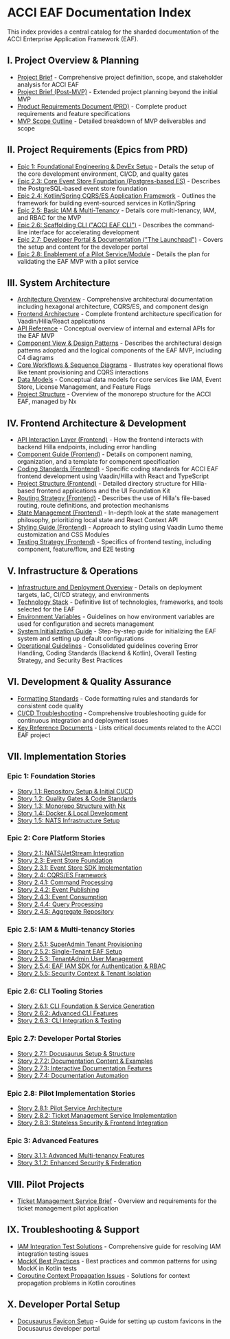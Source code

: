 # ACCI EAF Documentation Index

This index provides a central catalog for the sharded documentation of the ACCI Enterprise
Application Framework (EAF).

## I. Project Overview & Planning

- [Project Brief](./PROJECT_BRIEF.md) - Comprehensive project definition, scope, and stakeholder
  analysis for ACCI EAF
- [Project Brief (Post-MVP)](./PROJECT_BRIEF_POST_MVP.md) - Extended project planning beyond the
  initial MVP
- [Product Requirements Document (PRD)](./prd.md) - Complete product requirements and feature
  specifications
- [MVP Scope Outline](./MVP_SCOPE_OUTLINE.md) - Detailed breakdown of MVP deliverables and scope

## II. Project Requirements (Epics from PRD)

- [Epic 1: Foundational Engineering & DevEx Setup](./prd/epic-1.md) - Details the setup of the core
  development environment, CI/CD, and quality gates
- [Epic 2.3: Core Event Store Foundation (Postgres-based ES)](./prd/epic-2.3.md) - Describes the
  PostgreSQL-based event store foundation
- [Epic 2.4: Kotlin/Spring CQRS/ES Application Framework](./prd/epic-2.4.md) - Outlines the
  framework for building event-sourced services in Kotlin/Spring
- [Epic 2.5: Basic IAM & Multi-Tenancy](./prd/epic-2.5.md) - Details core multi-tenancy, IAM, and
  RBAC for the MVP
- [Epic 2.6: Scaffolding CLI ("ACCI EAF CLI")](./prd/epic-2.6.md) - Describes the command-line
  interface for accelerating development
- [Epic 2.7: Developer Portal & Documentation ("The Launchpad")](./prd/epic-2.7.md) - Covers the
  setup and content for the developer portal
- [Epic 2.8: Enablement of a Pilot Service/Module](./prd/epic-2.8.md) - Details the plan for
  validating the EAF MVP with a pilot service

## III. System Architecture

- [Architecture Overview](./architecture.md) - Comprehensive architectural documentation including
  hexagonal architecture, CQRS/ES, and component design
- [Frontend Architecture](./frontend-architecture.md) - Complete frontend architecture specification
  for Vaadin/Hilla/React applications
- [API Reference](./api-reference.md) - Conceptual overview of internal and external APIs for the
  EAF MVP
- [Component View & Design Patterns](./component-view.md) - Describes the architectural design
  patterns adopted and the logical components of the EAF MVP, including C4 diagrams
- [Core Workflows & Sequence Diagrams](./sequence-diagrams.md) - Illustrates key operational flows
  like tenant provisioning and CQRS interactions
- [Data Models](./data-models.md) - Conceptual data models for core services like IAM, Event Store,
  License Management, and Feature Flags
- [Project Structure](./project-structure.md) - Overview of the monorepo structure for the ACCI EAF,
  managed by Nx

## IV. Frontend Architecture & Development

- [API Interaction Layer (Frontend)](./front-end-api-interaction.md) - How the frontend interacts
  with backend Hilla endpoints, including error handling
- [Component Guide (Frontend)](./front-end-component-guide.md) - Details on component naming,
  organization, and a template for component specification
- [Coding Standards (Frontend)](./front-end-coding-standards.md) - Specific coding standards for
  ACCI EAF frontend development using Vaadin/Hilla with React and TypeScript
- [Project Structure (Frontend)](./front-end-project-structure.md) - Detailed directory structure
  for Hilla-based frontend applications and the UI Foundation Kit
- [Routing Strategy (Frontend)](./front-end-routing-strategy.md) - Describes the use of Hilla's
  file-based routing, route definitions, and protection mechanisms
- [State Management (Frontend)](./front-end-state-management.md) - In-depth look at the state
  management philosophy, prioritizing local state and React Context API
- [Styling Guide (Frontend)](./front-end-style-guide.md) - Approach to styling using Vaadin Lumo
  theme customization and CSS Modules
- [Testing Strategy (Frontend)](./front-end-testing-strategy.md) - Specifics of frontend testing,
  including component, feature/flow, and E2E testing

## V. Infrastructure & Operations

- [Infrastructure and Deployment Overview](./infra-deployment.md) - Details on deployment targets,
  IaC, CI/CD strategy, and environments
- [Technology Stack](./tech-stack.md) - Definitive list of technologies, frameworks, and tools
  selected for the EAF
- [Environment Variables](./environment-vars.md) - Guidelines on how environment variables are used
  for configuration and secrets management
- [System Initialization Guide](./system-initialization-guide.md) - Step-by-step guide for
  initializing the EAF system and setting up default configurations
- [Operational Guidelines](./operational-guidelines.md) - Consolidated guidelines covering Error
  Handling, Coding Standards (Backend & Kotlin), Overall Testing Strategy, and Security Best
  Practices

## VI. Development & Quality Assurance

- [Formatting Standards](./FORMATTING.md) - Code formatting rules and standards for consistent code
  quality
- [CI/CD Troubleshooting](./CI-TROUBLESHOOTING.md) - Comprehensive troubleshooting guide for
  continuous integration and deployment issues
- [Key Reference Documents](./key-references.md) - Lists critical documents related to the ACCI EAF
  project

## VII. Implementation Stories

### Epic 1: Foundation Stories

- [Story 1.1: Repository Setup & Initial CI/CD](./stories/1.1.story.md)
- [Story 1.2: Quality Gates & Code Standards](./stories/1.2.story.md)
- [Story 1.3: Monorepo Structure with Nx](./stories/1.3.story.md)
- [Story 1.4: Docker & Local Development](./stories/1.4.story.md)
- [Story 1.5: NATS Infrastructure Setup](./stories/1.5.story.md)

### Epic 2: Core Platform Stories

- [Story 2.1: NATS/JetStream Integration](./stories/2.1.story.md)
- [Story 2.3: Event Store Foundation](./stories/2.3.story.md)
- [Story 2.3.1: Event Store SDK Implementation](./stories/2.3.1.story.md)
- [Story 2.4: CQRS/ES Framework](./stories/2.4.story.md)
- [Story 2.4.1: Command Processing](./stories/2.4.1.story.md)
- [Story 2.4.2: Event Publishing](./stories/2.4.2.story.md)
- [Story 2.4.3: Event Consumption](./stories/2.4.3.story.md)
- [Story 2.4.4: Query Processing](./stories/2.4.4.story.md)
- [Story 2.4.5: Aggregate Repository](./stories/2.4.5.story.md)

### Epic 2.5: IAM & Multi-tenancy Stories

- [Story 2.5.1: SuperAdmin Tenant Provisioning](./stories/2.5.1.story.md)
- [Story 2.5.2: Single-Tenant EAF Setup](./stories/2.5.2.story.md)
- [Story 2.5.3: TenantAdmin User Management](./stories/2.5.3.story.md)
- [Story 2.5.4: EAF IAM SDK for Authentication & RBAC](./stories/2.5.4.story.md)
- [Story 2.5.5: Security Context & Tenant Isolation](./stories/2.5.5.story.md)

### Epic 2.6: CLI Tooling Stories

- [Story 2.6.1: CLI Foundation & Service Generation](./stories/2.6.1.story.md)
- [Story 2.6.2: Advanced CLI Features](./stories/2.6.2.story.md)
- [Story 2.6.3: CLI Integration & Testing](./stories/2.6.3.story.md)

### Epic 2.7: Developer Portal Stories

- [Story 2.7.1: Docusaurus Setup & Structure](./stories/2.7.1.story.md)
- [Story 2.7.2: Documentation Content & Examples](./stories/2.7.2.story.md)
- [Story 2.7.3: Interactive Documentation Features](./stories/2.7.3.story.md)
- [Story 2.7.4: Documentation Automation](./stories/2.7.4.story.md)

### Epic 2.8: Pilot Implementation Stories

- [Story 2.8.1: Pilot Service Architecture](./stories/2.8.1.story.md)
- [Story 2.8.2: Ticket Management Service Implementation](./stories/2.8.2.story.md)
- [Story 2.8.3: Stateless Security & Frontend Integration](./stories/2.8.3.story.md)

### Epic 3: Advanced Features

- [Story 3.1.1: Advanced Multi-tenancy Features](./stories/3.1.1.story.md)
- [Story 3.1.2: Enhanced Security & Federation](./stories/3.1.2.story.md)

## VIII. Pilot Projects

- [Ticket Management Service Brief](./pilots/ticket-management-brief.md) - Overview and requirements
  for the ticket management pilot application

## IX. Troubleshooting & Support

- [IAM Integration Test Solutions](./troubleshooting/iam-integration-test-solution-attempts.md) -
  Comprehensive guide for resolving IAM integration testing issues
- [MockK Best Practices](./troubleshooting/mockk-best-practices.md) - Best practices and common
  patterns for using MockK in Kotlin tests
- [Coroutine Context Propagation Issues](./troubleshooting/coroutine-context-propagation-issue.md) -
  Solutions for context propagation problems in Kotlin coroutines

## X. Developer Portal Setup

- [Docusaurus Favicon Setup](./setup-favicon.md) - Guide for setting up custom favicons in the
  Docusaurus developer portal
